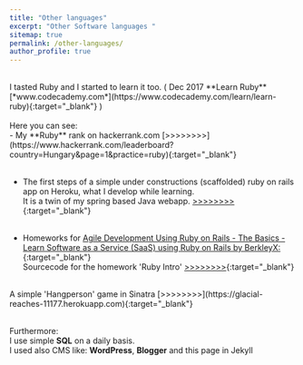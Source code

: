 ```yaml
---
title: "Other languages"
excerpt: "Other Software languages "
sitemap: true
permalink: /other-languages/
author_profile: true
---
```

<br>
I tasted Ruby and I started to learn it too. (
Dec 2017 **Learn Ruby**  [*www.codecademy.com*](https://www.codecademy.com/learn/learn-ruby){:target="_blank"} )
<br><br>
Here you can see:<br>
- My **Ruby** rank on hackerrank.com [>>>>>>>>](https://www.hackerrank.com/leaderboard?country=Hungary&page=1&practice=ruby){:target="_blank"}<br><br>


- The first steps of a simple under constructions (scaffolded) ruby on rails app on Heroku, what I develop while learning.<br>
It is a twin of my spring based Java webapp. [>>>>>>>>](https://erex-rails-bp.herokuapp.com//){:target="_blank"}
<br><br>

- Homeworks for [Agile Development Using Ruby on Rails - The Basics - Learn Software as a Service (SaaS) using Ruby on Rails by BerkleyX:](https://www.edx.org/course/agile-development-using-ruby-rails-uc-berkeleyx-cs169-1x-1){:target="_blank"}<br>
Sourcecode for the homework 'Ruby Intro' 
[>>>>>>>>](https://github.com/PBesze/hw-ruby-intro/blob/master/lib/ruby_intro.rb){:target="_blank"}
<br>
A simple 'Hangperson' game in Sinatra 
[>>>>>>>>](https://glacial-reaches-11177.herokuapp.com){:target="_blank"}
<br><br>

Furthermore:<br>
I use simple **SQL** on a daily basis.<br>
I used also CMS like: **WordPress**, **Blogger** and this page in Jekyll<br>
